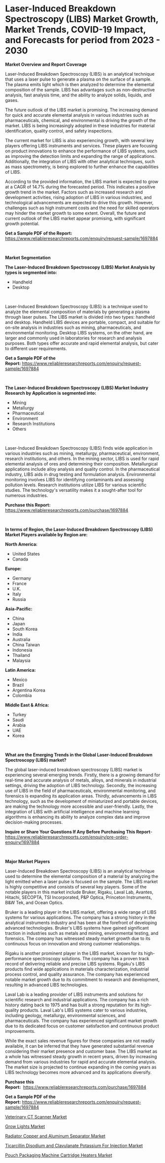 <p><h1>Laser-Induced Breakdown Spectroscopy (LIBS) Market Growth, Market Trends, COVID-19 Impact, and Forecasts for period from 2023 - 2030</h1></p><p><strong>Market Overview and Report Coverage</strong></p>
<p><p>Laser-Induced Breakdown Spectroscopy (LIBS) is an analytical technique that uses a laser pulse to generate a plasma on the surface of a sample. The plasma emits light which is then analyzed to determine the elemental composition of the sample. LIBS has advantages such as non-destructive analysis, fast analysis time, and the ability to analyze solids, liquids, and gases.</p><p>The future outlook of the LIBS market is promising. The increasing demand for quick and accurate elemental analysis in various industries such as pharmaceuticals, chemical, and environmental is driving the growth of the market. LIBS is being increasingly adopted in these industries for material identification, quality control, and safety inspections. </p><p>The current market for LIBS is also experiencing growth, with several key players offering LIBS instruments and services. These players are focusing on product innovations to enhance the performance of LIBS systems, such as improving the detection limits and expanding the range of applications. Additionally, the integration of LIBS with other analytical techniques, such as mass spectrometry, is being explored to further enhance the capabilities of LIBS.</p><p>According to the provided information, the LIBS market is expected to grow at a CAGR of 14.7% during the forecasted period. This indicates a positive growth trend in the market. Factors such as increased research and development activities, rising adoption of LIBS in various industries, and technological advancements are expected to drive this growth. However, challenges such as high instrument costs and the need for skilled operators may hinder the market growth to some extent. Overall, the future and current outlook of the LIBS market appear promising, with significant growth potential.</p></p>
<p><strong>Get a Sample PDF of the Report:</strong> <a href="https://www.reliableresearchreports.com/enquiry/request-sample/1697884">https://www.reliableresearchreports.com/enquiry/request-sample/1697884</a></p>
<p>&nbsp;</p>
<p><strong>Market Segmentation</strong></p>
<p><strong>The Laser-Induced Breakdown Spectroscopy (LIBS) Market Analysis by types is segmented into:</strong></p>
<p><ul><li>Handheld</li><li>Desktop</li></ul></p>
<p>&nbsp;</p>
<p><p>Laser-Induced Breakdown Spectroscopy (LIBS) is a technique used to analyze the elemental composition of materials by generating a plasma through laser pulses. The LIBS market is divided into two types: handheld and desktop. Handheld LIBS devices are portable, compact, and suitable for on-site analysis in industries such as mining, pharmaceuticals, and environmental monitoring. Desktop LIBS systems, on the other hand, are larger and commonly used in laboratories for research and analysis purposes. Both types offer accurate and rapid elemental analysis, but cater to different user requirements.</p></p>
<p><strong>Get a Sample PDF of the Report:</strong>&nbsp;<a href="https://www.reliableresearchreports.com/enquiry/request-sample/1697884">https://www.reliableresearchreports.com/enquiry/request-sample/1697884</a></p>
<p>&nbsp;</p>
<p><strong>The Laser-Induced Breakdown Spectroscopy (LIBS) Market Industry Research by Application is segmented into:</strong></p>
<p><ul><li>Mining</li><li>Metallurgy</li><li>Pharmaceutical</li><li>Environment</li><li>Research Institutions</li><li>Others</li></ul></p>
<p>&nbsp;</p>
<p><p>Laser-Induced Breakdown Spectroscopy (LIBS) finds wide application in various industries such as mining, metallurgy, pharmaceutical, environment, research institutions, and others. In the mining sector, LIBS is used for rapid elemental analysis of ores and determining their composition. Metallurgical applications include alloy analysis and quality control. In the pharmaceutical industry, LIBS aids in drug testing and formulation analysis. Environmental monitoring involves LIBS for identifying contaminants and assessing pollution levels. Research institutions utilize LIBS for various scientific studies. The technology's versatility makes it a sought-after tool for numerous industries.</p></p>
<p><strong>Purchase this Report:</strong>&nbsp; <a href="https://www.reliableresearchreports.com/purchase/1697884">https://www.reliableresearchreports.com/purchase/1697884</a></p>
<p>&nbsp;</p>
<p><strong>In terms of Region, the Laser-Induced Breakdown Spectroscopy (LIBS) Market Players available by Region are:</strong></p>
<p>
    <p> <strong> North America: </strong>
        <ul>
            <li>United States</li>
            <li>Canada</li>
        </ul>
        </p> 
    <p> <strong> Europe: </strong>
        <ul>
            <li>Germany</li>
            <li>France</li>
            <li>U.K.</li>
            <li>Italy</li>
            <li>Russia</li>
        </ul>
        </p> 
    <p> <strong> Asia-Pacific: </strong>
        <ul>
            <li>China</li>
            <li>Japan</li>
            <li>South Korea</li>
            <li>India</li>
            <li>Australia</li>
            <li>China Taiwan</li>
            <li>Indonesia</li>
            <li>Thailand</li>
            <li>Malaysia</li>
        </ul>
        </p> 
    <p> <strong> Latin America: </strong>
        <ul>
            <li>Mexico</li>
            <li>Brazil</li>
            <li>Argentina Korea</li>
            <li>Colombia</li>
        </ul>
        </p> 
    <p> <strong> Middle East & Africa: </strong>
        <ul>
            <li>Turkey</li>
            <li>Saudi</li>
            <li>Arabia</li>
            <li>UAE</li>
            <li>Korea</li>
        </ul>
    </p>
    </p>
<p>&nbsp;</p>
<p><strong>What are the Emerging Trends in the Global Laser-Induced Breakdown Spectroscopy (LIBS) market?</strong></p>
<p><p>The global laser-induced breakdown spectroscopy (LIBS) market is experiencing several emerging trends. Firstly, there is a growing demand for real-time and accurate analysis of metals, alloys, and minerals in industrial settings, driving the adoption of LIBS technology. Secondly, the increasing use of LIBS in the field of pharmaceuticals, environmental monitoring, and forensics is expanding its application areas. Thirdly, advancements in LIBS technology, such as the development of miniaturized and portable devices, are making the technology more accessible and user-friendly. Lastly, the integration of LIBS with artificial intelligence and machine learning algorithms is enhancing its ability to analyze complex data and improve decision-making processes.</p></p>
<p><strong>Inquire or Share Your Questions If Any Before Purchasing This Report</strong>- <a href="https://www.reliableresearchreports.com/enquiry/pre-order-enquiry/1697884">https://www.reliableresearchreports.com/enquiry/pre-order-enquiry/1697884</a></p>
<p>&nbsp;</p>
<p><strong>Major Market Players</strong></p>
<p><p>Laser-Induced Breakdown Spectroscopy (LIBS) is an analytical technique used to determine the elemental composition of a material by analyzing the light emitted when a laser pulse is focused on the sample. The LIBS market is highly competitive and consists of several key players. Some of the notable players in this market include Bruker, Rigaku, Laval Lab, Avantes, Hitachi, SECOPTA, TSI Incorporated, P&P Optica, Princeton Instruments, B&W Tek, and Ocean Optics.</p><p>Bruker is a leading player in the LIBS market, offering a wide range of LIBS systems for various applications. The company has a strong history in the analytical instruments industry and has been at the forefront of developing advanced technologies. Bruker's LIBS systems have gained significant traction in industries such as metals and mining, environmental testing, and forensics. The company has witnessed steady market growth due to its continuous focus on innovation and strong customer relationships.</p><p>Rigaku is another prominent player in the LIBS market, known for its high-performance spectroscopy solutions. The company has a proven track record of delivering reliable and precise LIBS systems. Rigaku's LIBS products find wide applications in materials characterization, industrial process control, and quality assurance. The company has experienced notable market growth due to its commitment to research and development, resulting in advanced LIBS technologies.</p><p>Laval Lab is a leading provider of LIBS instruments and solutions for scientific research and industrial applications. The company has a rich history dating back to 1975 and has built a strong reputation for its high-quality products. Laval Lab's LIBS systems cater to various industries, including geology, metallurgy, environmental sciences, and pharmaceuticals. The company has experienced significant market growth due to its dedicated focus on customer satisfaction and continuous product improvements.</p><p>While the exact sales revenue figures for these companies are not readily available, it can be inferred that they have generated substantial revenue considering their market presence and customer base. The LIBS market as a whole has witnessed steady growth in recent years, driven by increasing demand from various industries for rapid and accurate elemental analysis. The market size is projected to continue expanding in the coming years as LIBS technology becomes more advanced and its applications diversify.</p></p>
<p><strong>Purchase this Report:</strong>&nbsp;&nbsp;<a href="https://www.reliableresearchreports.com/purchase/1697884">https://www.reliableresearchreports.com/purchase/1697884</a></p>
<p></p>
<p><strong>Get a Sample PDF of the Report:</strong>&nbsp;<a href="https://www.reliableresearchreports.com/enquiry/request-sample/1697884">https://www.reliableresearchreports.com/enquiry/request-sample/1697884</a></p>
<p><p><a href="https://medium.com/@jaremington56468/veterinary-ct-scanner-market-size-cagr-trends-2024-2030-5e4c350f36aa">Veterinary CT Scanner Market</a></p><p><a href="https://medium.com/@caylawisoky8698/grow-lights-market-size-growth-forecast-2023-2030-65458f74008f">Grow Lights Market</a></p><p><a href="https://www.linkedin.com/pulse/radiator-copper-aluminum-separator-market-research-report/">Radiator Copper and Aluminum Separator Market</a></p><p><a href="https://www.linkedin.com/pulse/ticarcillin-disodium-clavulanate-potassium-injection-market/">Ticarcillin Disodium and Clavulanate Potassium For Injection Market</a></p><p><a href="https://www.linkedin.com/pulse/pouch-packaging-machine-cartridge-heaters-market-research/">Pouch Packaging Machine Cartridge Heaters Market</a></p></p>
